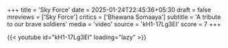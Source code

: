 +++
title = 'Sky Force'
date = 2025-01-24T22:45:36+05:30
draft = false
mreviews = ['Sky Force']
critics = ['Bhawana Somaaya']
subtitle = 'A tribute to our brave soldiers'
media = 'video'
source = 'kH1-17Lg3EI'
score = 7
+++

{{< youtube id="kH1-17Lg3EI" loading="lazy" >}}
